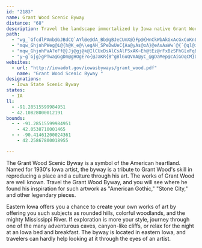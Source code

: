 ```yaml
---
id: "2183"
name: Grant Wood Scenic Byway
distance: "68"
description: Travel the landscape immortalized by Iowa native Grant Wood.
path:
  - "wg_`GfcdlPAmb@bJBdCQ`AYl@e@dA_Bb@gBJeCUmX@}Fp@{HnCkWbAkGxAcGxCoKnLq`@~Sis@x@aERqBb@aGd@aLNkA^aC|@uCp@eBbB_DxA_B|BeB|BmA|@YvC_@vDBjHZfCEzBUxAc@dCeA`CmBbAmArByD|AyEV{AZwBTgE@cDkAmwAZw`B|@skCNwOJkCh@kFXaCj@mCbEgOjAiCjNsT`LsRj@yA|@sE`AyPR}At@kCfLcVr@kBtBgIh@mAr@gA`JiKh@y@xAsDd@kBXsBPwCFcGJ_B\\{Bz@yDzF}TvJq^vQsr@j@iDLsARyEFwDBik@G}OHaPhAom@PebAVu^?qTL_FVoEr@eGzEmZ~F_g@tJwu@x@_DzCaI|@wD~CyQpIod@f@qFNmE?qDKgCyBeZmDsj@}@cYs@k[o@kFiAuEaIuS_AoDs@_FEsBMck@GsvAgJGeHHoFi@yAi@uAu@oBaBaAeAkByC_AyBy@qCu@cESyE_@_]c@gGq@qFs@gDaKk]oAsCmAmBcBsB{HiI{@kAsAeC{@uBgAkD_AsFSgBOyEDqSRgNx@e{AN_Kt@uGrA_I|B}Kz@kBlKiPn@sAtAsEtN_b@ZsAVmBTyBHeBEoFg@sE_@gBiT_r@uOiq@c@_DUsDi@__@?cIl@ieBCuuCRggBCqOD_QEuI}Aq_@yAsPwG{j@[eEM}EBaFXsFrGsk@fHow@v@_Gt@oD`IoU~B{Ix@gEdMy~@bBmNpKalArAgMbAmGlEqRfEmLnBiJhAeHrD}Y`Moq@fG_g@xA{HlBaJb@mC^kCrC}r@DmC?_iBIkB_@iCi@wBmZoq@iBoDsCwDwCoCsByAcHkE_KmH{JwHyBcCuAyBoAaE_@gEKyEBcL"
  - "mqw_GhjnhPWeg@i@{h@K_e@\\egAH_SPeDwUeC{Aa@yAs@oA}@eAsAaWw`@{`@ql@iM_QsDwDiSaQ}hAecAyGsF{GaDuq@oYuAa@cQ{H{[gN}j@iZ{K{GmD{DsBwC}Sm^uByCiB{A}A}@eCs@{CS}Ef@a\\`M{FdBw^lGyHFeIM"
  - "mqw_GhjnhPaA?eFf@}Jj@gj@k@IlCUxDsAlCsAlFSxAK~Eh@tEz@rFxBzSFhG[xFqBnOo@dEs@`CyBxDoAlAcB|@wC`A}DdC{@`AsAxBuAlFStBGbBFfDt@`LFbIWjHm@lDi@fB_AlC_BvDqAlEkErV{Id\\oBpDcB`BiBbAsDz@kC^gCx@aCzA_BhCmAvCsDdRg@xAm@hAcA|AcBzAiGjCqAr@iB~AgB`CqAtDm@xBU~COlEDzPOrCsAtI{LvX_ExHwAfFy@xD}@rViAjFkCzEYd@iA|@yBbAqH|@}C`A}ExCaHfGcClBiBbAkLfA}CxAkGfDuEtCkDhAyFf@oNd@cHl@ySdCqFrAsDpAa\\|NmBdAyC~@}CTaLGmFFcB^y@\\cAn@oAjAwDuGO_Ku@}DyMc[iDuHy@uA_`@se@cLaFuH{HwAiCcCkH{D{MsCsFuEiFoR_OcBoBiAmCi@eCuE}x@MaHXskAFgp@f@am@i@}\\LeN]ys@DaAxAafAc@yK?gJLoNEix@YuEwGgn@O_CHyDZuCh@wB|CcJt@yELeB?ogAJ_IZmCp@eCd@aAtGkJdBoB|A}@tAc@dJw@fCe@~BsB~AyCb@mBNuBD{LIw[BsIOc`C~B_@tI?lIP"
  - "y~g`Gjg}gPTwa@GgDm@gHOgE?o{@JaKR{B^gBlGuQVmA@yC_@gDaMep@cAiGOqCM}DBiCr@wRKoC]q@mB_Gk@sAw@mDKsADaD|AoTNaDGsCWaFmAmGkJo`@eAiDwAkDu@_AwEiEoQeNiCaC}AmBiAkCm@sCSuBG_DHcu@EcQF_CCaRPohB?qhB_RDyb@~@wWNoe@aAgEReM~@iBQcB_@}J}EcC}BiAgBoAaDgEmMaGqPiCsIc@aA_D_JmB{DyCyBsCcAkUsBkCc@aHcCcEoCcFwCkGiEeFsEwCwDqAaAkuA_`AgE}DaLsO_CoB}Bs@y@E}XMaB[eBy@eAeAm@eAy@sB_EaN{C{Kk@qA]o@iBqByDoC_A}@}@uA_A}ByBaNwCuKeOsc@mEmHkAmC]iAs@wD}B_[iJfAoE`BkBpAmCrCeEfGeHxDeLbH}g@dP"
websites:
  - url: "http://iowadot.gov/iowasbyways/grant_wood.pdf"
    name: "Grant Wood Scenic Byway "
designations:
  - Iowa State Scenic Byway
states:
  - IA
ll:
  - -91.28515599984951
  - 42.10828000012191
bounds:
  - - -91.28515599984951
    - 42.0538710001465
  - - -90.41461200024361
    - 42.25867800018955

---
```


<p>The Grant Wood Scenic Byway is a symbol of the American
heartland. Named for 1930's Iowa artist, the byway is a tribute to
Grant Wood's skill in reproducing a place and a culture through his
art. The works of Grant Wood are well known. Travel the Grant Wood Byway,
and you will see where he found his inspiration for such artwork as
"American Gothic," "Stone City," and other legendary pieces.</p>
<p>Eastern
Iowa offers you a chance to create your own works of art by
offering you such subjects as rounded hills, colorful woodlands,
and the mighty Mississippi River. If exploration is more your
style, journey through one of the many adventurous caves,
canyon-like cliffs, or relax for the night at an Iowa bed and
breakfast. The byway is located in eastern Iowa, and travelers
can hardly help looking at it through the eyes of an artist.</p>
